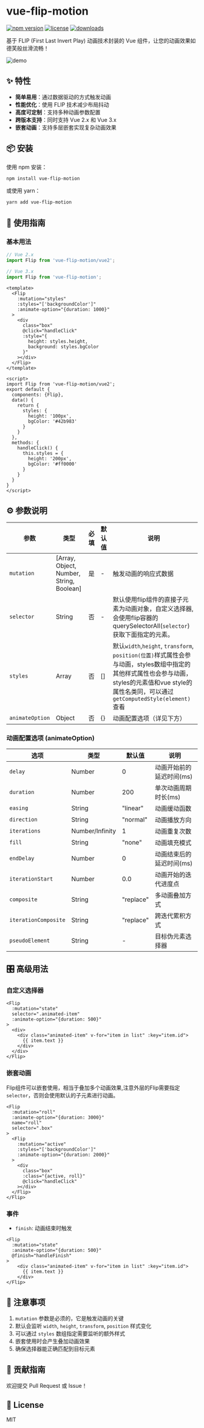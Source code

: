 # vue-flip-motion

[![npm version](https://img.shields.io/npm/v/vue-flip-motion)](https://www.npmjs.com/package/vue-flip-motion)
[![license](https://img.shields.io/npm/l/vue-flip-motion)](https://github.com/your-repo/vue-flip-motion/blob/main/LICENSE)
[![downloads](https://img.shields.io/npm/dm/vue-flip-motion)](https://www.npmjs.com/package/vue-flip-motion)

基于 FLIP (First Last Invert Play) 动画技术封装的 Vue 组件，让您的动画效果如德芙般丝滑流畅！

![demo](https://raw.githubusercontent.com/qianyuanjia/vue-flip-motion/refs/heads/main/src/assets/demo1.gif)

## ✨ 特性

- **简单易用**：通过数据驱动的方式触发动画
- **性能优化**：使用 FLIP 技术减少布局抖动
- **高度可定制**：支持多种动画参数配置
- **跨版本支持**：同时支持 Vue 2.x 和 Vue 3.x
- **嵌套动画**：支持多层嵌套实现复杂动画效果

## 📦 安装

使用 npm 安装：

```bash
npm install vue-flip-motion
```

或使用 yarn：

```bash
yarn add vue-flip-motion
```

## 🔨 使用指南

### 基本用法

```js
// Vue 2.x
import Flip from 'vue-flip-motion/vue2';

// Vue 3.x
import Flip from 'vue-flip-motion';
```

```vue
<template>
  <Flip 
    :mutation="styles" 
    :styles="['backgroundColor']" 
    :animate-option="{duration: 1000}"
  >
    <div 
      class="box" 
      @click="handleClick" 
      :style="{
        height: styles.height,
        background: styles.bgColor
      }"
    ></div>
  </Flip>
</template>

<script>
import Flip from 'vue-flip-motion/vue2';
export default {
  components: {Flip},
  data() {
    return {
      styles: {
        height: '100px',
        bgColor: '#42b983'
      }
    }
  },
  methods: {
    handleClick() {
      this.styles = {
        height: '200px',
        bgColor: '#ff0000'
      }
    }
  }
}
</script>
```

## ⚙️ 参数说明

| 参数 | 类型 | 必填 | 默认值 | 说明 |
|------|------|------|--------|------|
| `mutation` | [Array, Object, Number, String, Boolean] | 是 | - | 触发动画的响应式数据 |
| `selector` | String | 否 | - | 默认使用flip组件的直接子元素为动画对象，自定义选择器, 会使用flip容器的querySelectorAll(`selector`)获取下面指定的元素。 |
| `styles` | Array | 否 | [] | 默认`width`,`height`, `transform`, `position(位置)`样式属性会参与动画，styles数组中指定的其他样式属性也会参与动画，styles的元素值和vue style的属性名类同，可以通过`getComputedStyle(element)`查看 |
| `animateOption` | Object | 否 | {} | 动画配置选项（详见下方） |

### 动画配置选项 (animateOption)

| 选项 | 类型 | 默认值 | 说明 |
|------|------|--------|------|
| `delay` | Number | 0 | 动画开始前的延迟时间(ms) |
| `duration` | Number | 200 | 单次动画周期时长(ms) |
| `easing` | String | "linear" | 动画缓动函数 |
| `direction` | String | "normal" | 动画播放方向 |
| `iterations` | Number/Infinity | 1 | 动画重复次数 |
| `fill` | String | "none" | 动画填充模式 |
| `endDelay` | Number | 0 | 动画结束后的延迟时间(ms) |
| `iterationStart` | Number | 0.0 | 动画开始的迭代进度点 |
| `composite` | String | "replace" | 多动画叠加方式 |
| `iterationComposite` | String | "replace" | 跨迭代累积方式 |
| `pseudoElement` | String | - | 目标伪元素选择器 |

## 🎛 高级用法

### 自定义选择器

```vue
<Flip 
  :mutation="state" 
  selector=".animated-item"
  :animate-option="{duration: 500}"
>
  <div>
    <div class="animated-item" v-for="item in list" :key="item.id">
      {{ item.text }}
    </div>
  </div>
</Flip>
```

### 嵌套动画

Flip组件可以嵌套使用，相当于叠加多个动画效果,注意外层的Flip需要指定`selector`，否则会使用默认的子元素进行动画。

```vue
<Flip 
  :mutation="roll" 
  :animate-option="{duration: 3000}" 
  name="roll"
  selector=".box"
>
  <Flip 
    :mutation="active" 
    :styles="['backgroundColor']" 
    :animate-option="{duration: 2000}"
  >
    <div 
      class="box" 
      :class="{active, roll}" 
      @click="handleClick"
    ></div>
  </Flip>
</Flip>
```

### 事件
- `finish`: 动画结束时触发
```vue
<Flip 
  :mutation="state" 
  :animate-option="{duration: 500}"
  @finish="handleFinish"
>
    <div class="animated-item" v-for="item in list" :key="item.id">
      {{ item.text }}
    </div>
</Flip>
```

## 📝 注意事项

1. `mutation` 参数是必须的，它是触发动画的关键
2. 默认会监听 `width`, `height`, `transform`, `position` 样式变化
3. 可以通过 `styles` 数组指定需要监听的额外样式
4. 嵌套使用时会产生叠加动画效果
5. 确保选择器能正确匹配到目标元素

## 🤝 贡献指南

欢迎提交 Pull Request 或 Issue！

## 📄 License

MIT